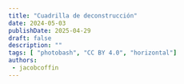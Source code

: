 ```yaml
---
title: "Cuadrilla de deconstrucción"
date: 2024-05-03
publishDate: 2025-04-29
draft: false
description: ""
tags: [ "photobash", "CC BY 4.0", "horizontal"]
authors:
 - jacobcoffin
---
```

